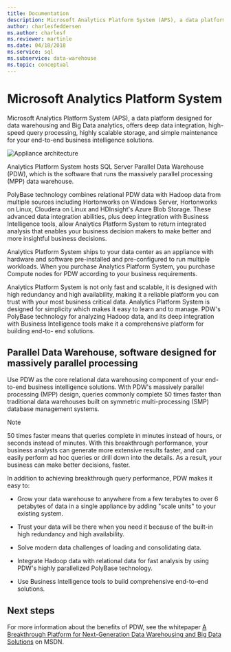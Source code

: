 ```yaml
---
title: Documentation
description: Microsoft Analytics Platform System (APS), a data platform designed for data warehousing and Big Data analytics, offers deep data integration, high-speed query processing, highly scalable storage, and simple maintenance for your end-to-end business intelligence solutions.
author: charlesfeddersen
ms.author: charlesf
ms.reviewer: martinle
ms.date: 04/18/2018
ms.service: sql
ms.subservice: data-warehouse
ms.topic: conceptual
---
```

# Microsoft Analytics Platform System

Microsoft Analytics Platform System (APS), a data platform designed for data warehousing and Big Data analytics, offers deep data integration, high-speed query processing, highly scalable storage, and simple maintenance for your end-to-end business intelligence solutions.

![Appliance architecture](media/architecture-high-level.png "appliance architecture")

Analytics Platform System hosts SQL Server Parallel Data Warehouse (PDW), which is the software that runs the massively parallel processing (MPP) data warehouse.

PolyBase technology combines relational PDW data with Hadoop data from multiple sources including Hortonworks on Windows Server, Hortonworks on Linux, Cloudera on Linux and HDInsight's Azure Blob Storage. These advanced data integration abilities, plus deep integration with Business Intelligence tools, allow Analytics Platform System to return integrated analysis that enables your business decision makers to make better and more insightful business decisions.

Analytics Platform System ships to your data center as an appliance with hardware and software pre-installed and pre-configured to run multiple workloads. When you purchase Analytics Platform System, you purchase Compute nodes for PDW according to your business requirements.

Analytics Platform System is not only fast and scalable, it is designed with high redundancy and high availability, making it a reliable platform you can trust with your most business critical data. Analytics Platform System is designed for simplicity which makes it easy to learn and to manage. PDW's PolyBase technology for analyzing Hadoop data, and its deep integration with Business Intelligence tools make it a comprehensive platform for building end-to- end solutions.

## Parallel Data Warehouse, software designed for massively parallel processing

Use PDW as the core relational data warehousing component of your end-to-end business intelligence solutions. With PDW's massively parallel processing (MPP) design, queries commonly complete 50 times faster than traditional data warehouses built on symmetric multi-processing (SMP) database management systems.

> [!NOTE]
> 50 times faster means that queries complete in minutes instead of hours, or seconds instead of minutes. With this breakthrough performance, your business analysts can generate more extensive results faster, and can easily perform ad hoc queries or drill down into the details. As a result, your business can make better decisions, faster.

In addition to achieving breakthrough query performance, PDW makes it easy to:

- Grow your data warehouse to anywhere from a few terabytes to over 6 petabytes of data in a single appliance by adding "scale units" to your existing system.

- Trust your data will be there when you need it because of the built-in high redundancy and high availability.

- Solve modern data challenges of loading and consolidating data.

- Integrate Hadoop data with relational data for fast analysis by using PDW's highly parallelized PolyBase technology.

- Use Business Intelligence tools to build comprehensive end-to-end solutions.

## Next steps

For more information about the benefits of PDW, see the whitepaper [A Breakthrough Platform for Next-Generation Data Warehousing and Big Data Solutions](/previous-versions/sql/sql-server-2012/dn520808(v=msdn.10)) on MSDN.

